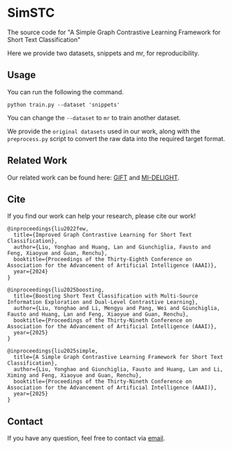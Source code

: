 # SimSTC
The source code for "A Simple Graph Contrastive Learning Framework for Short Text Classification"

Here we provide two datasets, snippets and mr, for reproducibility.
## Usage
You can run the following the command.

```
python train.py --dataset 'snippets'
```

You can change the ```--dataset``` to ```mr``` to train another dataset.

We provide the `original datasets` used in our work, along with the `preprocess.py` script to convert the raw data into the required target format.

## Related Work
Our related work can be found here: [GIFT](https://github.com/KEAML-JLU/GIFT) and [MI-DELIGHT](https://github.com/KEAML-JLU/MI-DELIGHT).
## Cite
If you find our work can help your research, please cite our work! <br>
```
@inproceedings{liu2022few,
  title={Improved Graph Contrastive Learning for Short Text Classification},
  author={Liu, Yonghao and Huang, Lan and Giunchiglia, Fausto and Feng, Xiaoyue and Guan, Renchu},
  booktitle={Proceedings of the Thirty-Eighth Conference on Association for the Advancement of Artificial Intelligence (AAAI)},
  year={2024}
}
```

```
@inproceedings{liu2025boosting,
  title={Boosting Short Text Classification with Multi-Source Information Exploration and Dual-Level Contrastive Learning},
  author={Liu, Yonghao and Li, Mengyu and Pang, Wei and Giunchiglia, Fausto and Huang, Lan and Feng, Xiaoyue and Guan, Renchu},
  booktitle={Proceedings of the Thirty-Nineth Conference on Association for the Advancement of Artificial Intelligence (AAAI)},
  year={2025}
}
```
```
@inproceedings{liu2025simple,
  title={A Simple Graph Contrastive Learning Framework for Short Text Classification},
  author={Liu, Yonghao and Giunchiglia, Fausto and Huang, Lan and Li, Ximing and Feng, Xiaoyue and Guan, Renchu},
  booktitle={Proceedings of the Thirty-Nineth Conference on Association for the Advancement of Artificial Intelligence (AAAI)},
  year={2025}
}
```

## Contact
If you have any question, feel free to contact via [email](mailto:yonghao20@mails.jlu.edu.cn).
